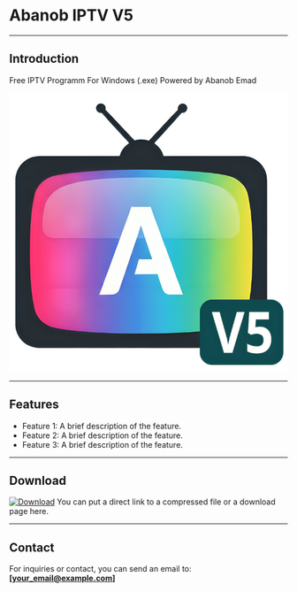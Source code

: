 # Abanob IPTV V5

---

## Introduction
Free IPTV Programm For Windows (.exe) 
Powered by Abanob Emad

![Abanob IPTV V5](https://raw.githubusercontent.com/abanobem/Abanob-IPTV/main/logo.png)

---

## Features
* Feature 1: A brief description of the feature.
* Feature 2: A brief description of the feature.
* Feature 3: A brief description of the feature.

---

## Download
[![Download](https://img.shields.io/badge/-Download_Now-blue)](https://raw.githubusercontent.com/abanobem/Abanob-IPTV/main/APP/Abanob_IPTV_V5.zip)
You can put a direct link to a compressed file or a download page here.

---

## Contact
For inquiries or contact, you can send an email to:
**[your_email@example.com]**
